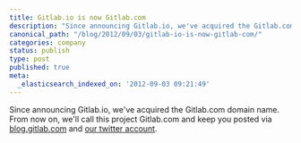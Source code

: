 ```yaml
---
title: Gitlab.io is now Gitlab.com
description: "Since announcing Gitlab.io, we've acquired the Gitlab.com domain name."
canonical_path: "/blog/2012/09/03/gitlab-io-is-now-gitlab-com/"
categories: company
status: publish
type: post
published: true
meta:
  _elasticsearch_indexed_on: '2012-09-03 09:21:49'
---
```

Since announcing Gitlab.io, we've acquired the Gitlab.com domain name. From now on, we'll call this project Gitlab.com and keep you posted via [blog.gitlab.com](https://about.gitlab.com/blog/) and [our twitter account](https://twitter.com/gitlab).